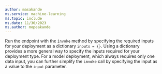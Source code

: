 ```yaml
---
author: masakande
ms.service: machine-learning
ms.topic: include
ms.date: 11/30/2023
ms.author: mopeakande
---
```


Run the endpoint with the `invoke` method by specifying the required inputs for your deployment as a dictionary `inputs = {}`. Using a dictionary provides a more general way to specify the inputs required for your deployment type. For a model deployment, which always requires only one data input, you can further simplify the `invoke` call by specifying the input as a value to the `input` parameter.